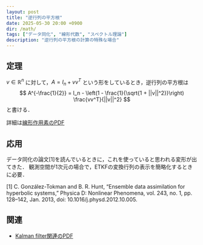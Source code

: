 ```yaml
---
layout: post
title: "逆行列の平方根"
date: 2025-05-30 20:00 +0900
dir: /math/
tags: ["データ同化", "線形代数", "スペクトル理論"]
description: "逆行列の平方根の計算の特殊な場合"
---
```


## 定理
$v \in \mathbb{R}^n$ に対して，$A = I_n + vv^T$ という形をしているとき，逆行列の平方根は
$$
  A^{-\frac{1}{2}} = I_n - \left(1 - \frac{1}{\sqrt{1 + ||v||^2}}\right) \frac{vv^T}{||v||^2}
$$
と書ける．

詳細は[線形作用素のPDF](/math/pdf/linear_operator.pdf)

## 応用
データ同化の論文[1]を読んでいるときに，これを使っていると思われる変形が出てきた．
観測空間が1次元の場合で，ETKFの変換行列の表示を簡略化するときに必要．

[1] C. González-Tokman and B. R. Hunt, “Ensemble data assimilation for hyperbolic systems,” Physica D: Nonlinear Phenomena, vol. 243, no. 1, pp. 128–142, Jan. 2013, doi: 10.1016/j.physd.2012.10.005.


## 関連
- [Kalman filter関連のPDF](/math/pdf/kalman_filter.pdf)
